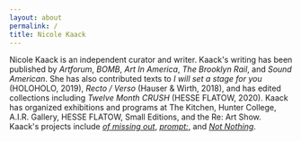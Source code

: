 ```yaml
---
layout: about
permalink: /
title: Nicole Kaack
---
```

<p>Nicole Kaack is an independent curator and writer. Kaack's writing has been published by <i>Artforum</i>, <i>BOMB</i>, <i>Art In America</i>, <i>The Brooklyn Rail</i>, and <i>Sound American</i>. She has also contributed texts to <i>I will set a stage for you</i> (HOLOHOLO, 2019), <i>Recto / Verso</i> (Hauser & Wirth, 2018), and has edited collections including <i>Twelve Month CRUSH</i> (HESSE FLATOW, 2020). Kaack has organized exhibitions and programs at The Kitchen, Hunter College, A.I.R. Gallery, HESSE FLATOW, Small Editions, and the Re: Art Show. Kaack's projects include <a href="https://ofmissingout.wordpress.com/" target="_blank"><i>of missing out</i></a>, <a href="https://cargocollective.com/promptcolon" target="_blank"><i>prompt:</i></a>, and <a href="http://notnothing.ooo/" target="_blank"><i>Not Nothing</i></a>.</p>

